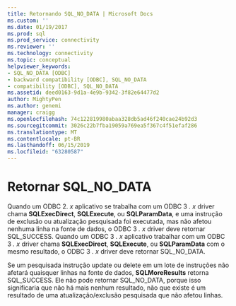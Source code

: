 ```yaml
---
title: Retornando SQL_NO_DATA | Microsoft Docs
ms.custom: ''
ms.date: 01/19/2017
ms.prod: sql
ms.prod_service: connectivity
ms.reviewer: ''
ms.technology: connectivity
ms.topic: conceptual
helpviewer_keywords:
- SQL_NO_DATA [ODBC]
- backward compatibility [ODBC], SQL_NO_DATA
- compatibility [ODBC], SQL_NO_DATA
ms.assetid: deed0163-9d1a-4e9b-9342-3f82e64477d2
author: MightyPen
ms.author: genemi
manager: craigg
ms.openlocfilehash: 74c122819980abaa328db5ad46f240cae24b92d3
ms.sourcegitcommit: 3026c22b7fba19059a769ea5f367c4f51efaf286
ms.translationtype: MT
ms.contentlocale: pt-BR
ms.lasthandoff: 06/15/2019
ms.locfileid: "63280587"
---
```

# <a name="returning-sqlnodata"></a>Retornar SQL_NO_DATA
Quando um ODBC 2. *x* aplicativo se trabalha com um ODBC 3 *. x* driver chama **SQLExecDirect**, **SQLExecute**, ou **SQLParamData**, e uma instrução de exclusão ou atualização pesquisada foi executada, mas não afetou nenhuma linha na fonte de dados, o ODBC 3 *. x* driver deve retornar SQL_SUCCESS. Quando um ODBC 3 *. x* aplicativo trabalhar com um ODBC 3 *. x* driver chama **SQLExecDirect**, **SQLExecute**, ou  **SQLParamData** com o mesmo resultado, o ODBC 3 *. x* driver deve retornar SQL_NO_DATA.  
  
 Se um pesquisada instrução update ou delete em um lote de instruções não afetará quaisquer linhas na fonte de dados, **SQLMoreResults** retorna SQL_SUCCESS. Ele não pode retornar SQL_NO_DATA, porque isso significaria que não há mais nenhum resultado, não que existe é um resultado de uma atualização/exclusão pesquisada que não afetou linhas.
